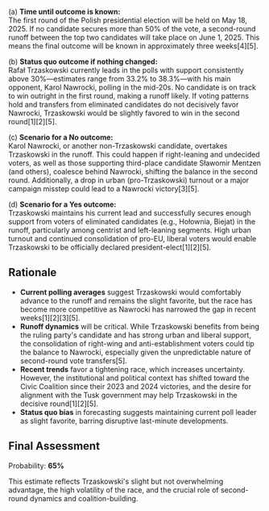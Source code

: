 (a) **Time until outcome is known:**  
The first round of the Polish presidential election will be held on May 18, 2025. If no candidate secures more than 50% of the vote, a second-round runoff between the top two candidates will take place on June 1, 2025. This means the final outcome will be known in approximately three weeks[4][5].

(b) **Status quo outcome if nothing changed:**  
Rafał Trzaskowski currently leads in the polls with support consistently above 30%—estimates range from 33.2% to 38.3%—with his main opponent, Karol Nawrocki, polling in the mid-20s. No candidate is on track to win outright in the first round, making a runoff likely. If voting patterns hold and transfers from eliminated candidates do not decisively favor Nawrocki, Trzaskowski would be slightly favored to win in the second round[1][2][5].

(c) **Scenario for a No outcome:**  
Karol Nawrocki, or another non-Trzaskowski candidate, overtakes Trzaskowski in the runoff. This could happen if right-leaning and undecided voters, as well as those supporting third-place candidate Sławomir Mentzen (and others), coalesce behind Nawrocki, shifting the balance in the second round. Additionally, a drop in urban (pro-Trzaskowski) turnout or a major campaign misstep could lead to a Nawrocki victory[3][5].

(d) **Scenario for a Yes outcome:**  
Trzaskowski maintains his current lead and successfully secures enough support from voters of eliminated candidates (e.g., Hołownia, Biejat) in the runoff, particularly among centrist and left-leaning segments. High urban turnout and continued consolidation of pro-EU, liberal voters would enable Trzaskowski to be officially declared president-elect[1][2][5].

## Rationale

- **Current polling averages** suggest Trzaskowski would comfortably advance to the runoff and remains the slight favorite, but the race has become more competitive as Nawrocki has narrowed the gap in recent weeks[1][2][3][5].
- **Runoff dynamics** will be critical. While Trzaskowski benefits from being the ruling party's candidate and has strong urban and liberal support, the consolidation of right-wing and anti-establishment voters could tip the balance to Nawrocki, especially given the unpredictable nature of second-round vote transfers[5].
- **Recent trends** favor a tightening race, which increases uncertainty. However, the institutional and political context has shifted toward the Civic Coalition since their 2023 and 2024 victories, and the desire for alignment with the Tusk government may help Trzaskowski in the decisive round[1][2][5].
- **Status quo bias** in forecasting suggests maintaining current poll leader as slight favorite, barring disruptive last-minute developments.

## Final Assessment

Probability: **65%**

This estimate reflects Trzaskowski's slight but not overwhelming advantage, the high volatility of the race, and the crucial role of second-round dynamics and coalition-building.